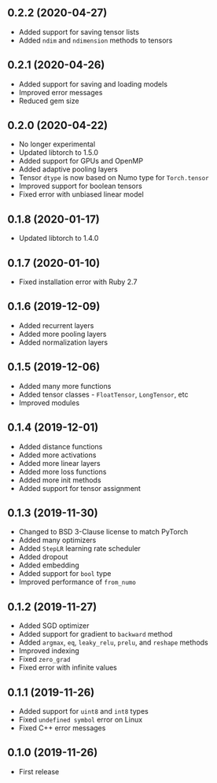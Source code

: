 ## 0.2.2 (2020-04-27)

- Added support for saving tensor lists
- Added `ndim` and `ndimension` methods to tensors

## 0.2.1 (2020-04-26)

- Added support for saving and loading models
- Improved error messages
- Reduced gem size

## 0.2.0 (2020-04-22)

- No longer experimental
- Updated libtorch to 1.5.0
- Added support for GPUs and OpenMP
- Added adaptive pooling layers
- Tensor `dtype` is now based on Numo type for `Torch.tensor`
- Improved support for boolean tensors
- Fixed error with unbiased linear model

## 0.1.8 (2020-01-17)

- Updated libtorch to 1.4.0

## 0.1.7 (2020-01-10)

- Fixed installation error with Ruby 2.7

## 0.1.6 (2019-12-09)

- Added recurrent layers
- Added more pooling layers
- Added normalization layers

## 0.1.5 (2019-12-06)

- Added many more functions
- Added tensor classes - `FloatTensor`, `LongTensor`, etc
- Improved modules

## 0.1.4 (2019-12-01)

- Added distance functions
- Added more activations
- Added more linear layers
- Added more loss functions
- Added more init methods
- Added support for tensor assignment

## 0.1.3 (2019-11-30)

- Changed to BSD 3-Clause license to match PyTorch
- Added many optimizers
- Added `StepLR` learning rate scheduler
- Added dropout
- Added embedding
- Added support for `bool` type
- Improved performance of `from_numo`

## 0.1.2 (2019-11-27)

- Added SGD optimizer
- Added support for gradient to `backward` method
- Added `argmax`, `eq`, `leaky_relu`, `prelu`, and `reshape` methods
- Improved indexing
- Fixed `zero_grad`
- Fixed error with infinite values

## 0.1.1 (2019-11-26)

- Added support for `uint8` and `int8` types
- Fixed `undefined symbol` error on Linux
- Fixed C++ error messages

## 0.1.0 (2019-11-26)

- First release
